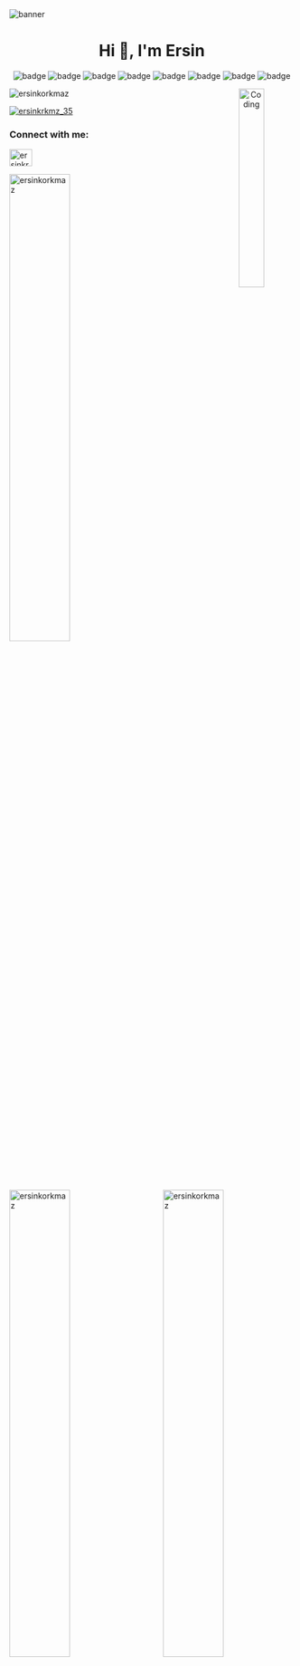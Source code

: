 <img align="center" alt="banner" src="https://indoanalytica.com/static/images/bannerr.gif">

<h1 align="center">Hi 👋, I'm Ersin</h1>
<p align="center">
<img alt="badge" src="https://img.shields.io/badge/C-004482?style=for-the-badge&logo=c&logoColor=white">
<img alt="badge" src="https://img.shields.io/badge/Python-3776AB?style=for-the-badge&logo=Python&logoColor=FFFFFF">
<img alt="badge" src="https://img.shields.io/badge/Haskell-473763?style=for-the-badge&logo=Haskell&logoColor=A14D8D">
<img alt="badge" src="https://img.shields.io/badge/javascript-222222?style=for-the-badge&logo=javascript&logoColor=F7DF1E">
<img alt="badge" src="https://img.shields.io/badge/HTML5-E34F26?style=for-the-badge&logo=html5&logoColor=white">
<img alt="badge" src="https://img.shields.io/badge/CSS3-1572B6?style=for-the-badge&logo=CSS3&logoColor=FFFFFF">
<img alt="badge" src="https://img.shields.io/badge/React-202020?style=for-the-badge&logo=React&logoColor=61DBFB">
<img alt="badge" src="https://img.shields.io/badge/Markdown-000000?style=for-the-badge&logo=Markdown&logoColor=FFFFFF">
</p>

<p align="center"> 
<img &nbsp align="right" alt="Coding" width="30%" class="profImg" src="https://media0.giphy.com/media/qgQUggAC3Pfv687qPC/giphy.gif">

<p align="left"> <img src="https://komarev.com/ghpvc/?username=ersinkorkmaz&label=Profile%20views&color=0e75b6&style=flat" alt="ersinkorkmaz" /> </p>

<p align="left"> <a href="https://twitter.com/ersinkrkmz_35" target="blank"><img src="https://img.shields.io/twitter/follow/ersinkrkmz_35?logo=twitter&style=for-the-badge" alt="ersinkrkmz_35" /></a> </p>

<h3 align="left">Connect with me:</h3>
<p align="left">
<a href="https://instagram.com/ersinkrkmz_35" target="blank"><img align="center" src="https://raw.githubusercontent.com/rahuldkjain/github-profile-readme-generator/master/src/images/icons/Social/instagram.svg" alt="ersinkrkmz_35" height="30" width="40" /></a>
</p>

<img align="center" width="46%" src="https://github-readme-stats.vercel.app/api/top-langs?username=ersinkorkmaz&show_icons=true&locale=en&layout=compact&theme=github_dark" alt="ersinkorkmaz" />
<img align="left" width="46%" src="https://github-readme-stats.vercel.app/api?username=ersinkorkmaz&show_icons=true&locale=en&theme=github_dark" alt="ersinkorkmaz" />
<img align="right" width="46%" src="https://github-readme-streak-stats.herokuapp.com/?user=ersinkorkmaz&theme=github-dark-blue" alt="ersinkorkmaz">
